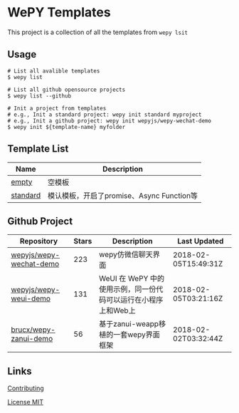 # WePY Templates

This project is a collection of all the templates from `wepy lsit`

## Usage

```
# List all avalible templates
$ wepy list

# List all github opensource projects
$ wepy list --github

# Init a project from templates
# e.g., Init a standard project: wepy init standard myproject
# e.g., Init a github project: wepy init wepyjs/wepy-wechat-demo
$ wepy init ${template-name} myfolder
```

## Template List

| Name | Description |
| --- | --- |
| [empty](https://github.com/wepyjs/wepy_templates/tree/master/templates/empty) | 空模板 |
| [standard](https://github.com/wepyjs/wepy_templates/tree/master/templates/standard) | 模认模板，开启了promise、Async Function等 |

## Github Project

| Repository | Stars | Description | Last Updated |
| --- | --- | --- | --- |
| [wepyjs/wepy-wechat-demo](https://github.com/wepyjs/wepy-wechat-demo) | 223 | wepy仿微信聊天界面 | 2018-02-05T15:49:31Z |
| [wepyjs/wepy-weui-demo](https://github.com/wepyjs/wepy-weui-demo) | 131 | WeUI 在 WePY 中的使用示例，同一份代码可以运行在小程序上和Web上 | 2018-02-05T03:21:16Z |
| [brucx/wepy-zanui-demo](https://github.com/brucx/wepy-zanui-demo) | 56 | 基于zanui-weapp移植的一套wepy界面框架 | 2018-02-02T03:32:44Z |

## Links

[Contributing](https://github.com/wepyjs/wepy-templates/blob/master/CONTRIBUTING.md)

[License MIT](https://github.com/wepyjs/wepy-templates/blob/master/LICENSE)

